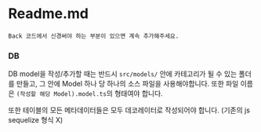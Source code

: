 Readme.md
======
`Back 코드에서 신경써야 하는 부분이 있으면 계속 추가해주세요.`

### DB

DB model을 작성/추가할 때는 반드시 `src/models/` 안에 카테고리가 될 수 있는 폴더를 만들고, 그 안에 Model 하나 당 하나의 소스 파일을 사용해야합니다. 또한 파일 이름은 `(작성할 해당 Model).model.ts`의 형태여야 합니다.

또한 테이블의 모든 메타데이터들은 모두 데코레이터로 작성되어야 합니다. (기존의 js sequelize 형식 X)
